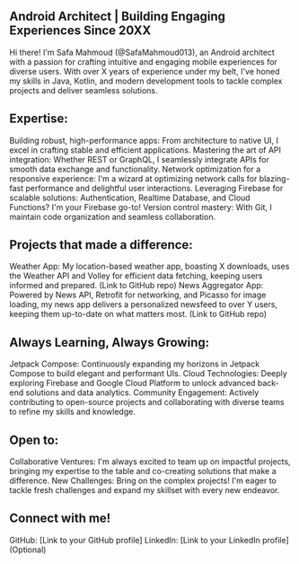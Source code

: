 
## Android Architect | Building Engaging Experiences Since 20XX

Hi there! I'm Safa Mahmoud (@SafaMahmoud013), an Android architect with a passion for crafting intuitive and engaging mobile experiences for diverse users. With over X years of experience under my belt, I've honed my skills in Java, Kotlin, and modern development tools to tackle complex projects and deliver seamless solutions.

## Expertise:
Building robust, high-performance apps: From architecture to native UI, I excel in crafting stable and efficient applications.
Mastering the art of API integration: Whether REST or GraphQL, I seamlessly integrate APIs for smooth data exchange and functionality.
Network optimization for a responsive experience: I'm a wizard at optimizing network calls for blazing-fast performance and delightful user interactions.
Leveraging Firebase for scalable solutions: Authentication, Realtime Database, and Cloud Functions? I'm your Firebase go-to!
Version control mastery: With Git, I maintain code organization and seamless collaboration.

## Projects that made a difference:
Weather App: My location-based weather app, boasting X downloads, uses the Weather API and Volley for efficient data fetching, keeping users informed and prepared. (Link to GitHub repo)
News Aggregator App: Powered by News API, Retrofit for networking, and Picasso for image loading, my news app delivers a personalized newsfeed to over Y users, keeping them up-to-date on what matters most. (Link to GitHub repo)

## Always Learning, Always Growing:
Jetpack Compose: Continuously expanding my horizons in Jetpack Compose to build elegant and performant UIs.
Cloud Technologies: Deeply exploring Firebase and Google Cloud Platform to unlock advanced back-end solutions and data analytics.
Community Engagement: Actively contributing to open-source projects and collaborating with diverse teams to refine my skills and knowledge.

## Open to:
Collaborative Ventures: I'm always excited to team up on impactful projects, bringing my expertise to the table and co-creating solutions that make a difference.
New Challenges: Bring on the complex projects! I'm eager to tackle fresh challenges and expand my skillset with every new endeavor.

## Connect with me!
GitHub: [Link to your GitHub profile]
LinkedIn: [Link to your LinkedIn profile] (Optional)

